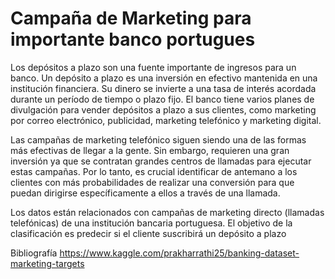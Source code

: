 # Campaña de Marketing para importante banco portugues
Los depósitos a plazo son una fuente importante de ingresos para un banco. Un depósito a plazo es una inversión en efectivo mantenida en una institución financiera. Su dinero se invierte a una tasa de interés acordada durante un período de tiempo o plazo fijo. El banco tiene varios planes de divulgación para vender depósitos a plazo a sus clientes, como marketing por correo electrónico, publicidad, marketing telefónico y marketing digital.

Las campañas de marketing telefónico siguen siendo una de las formas más efectivas de llegar a la gente. Sin embargo, requieren una gran inversión ya que se contratan grandes centros de llamadas para ejecutar estas campañas. Por lo tanto, es crucial identificar de antemano a los clientes con más probabilidades de realizar una conversión para que puedan dirigirse específicamente a ellos a través de una llamada.

Los datos están relacionados con campañas de marketing directo (llamadas telefónicas) de una institución bancaria portuguesa. El objetivo de la clasificación es predecir si el cliente suscribirá un depósito a plazo

Bibliografía
https://www.kaggle.com/prakharrathi25/banking-dataset-marketing-targets
